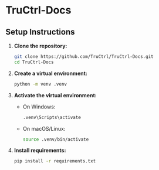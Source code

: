 # TruCtrl-Docs

## Setup Instructions

1. **Clone the repository:**

   ```sh
   git clone https://github.com/TruCtrl/TruCtrl-Docs.git
   cd TruCtrl-Docs
   ```

2. **Create a virtual environment:**

   ```sh
   python -m venv .venv
   ```

3. **Activate the virtual environment:**

   - On Windows:
     ```sh
     .venv\Scripts\activate
     ```
   - On macOS/Linux:
     ```sh
     source .venv/bin/activate
     ```

4. **Install requirements:**

   ```sh
   pip install -r requirements.txt
   ```